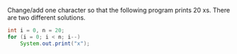 Change/add one character so that the following program prints 20 xs. There are two different solutions.
```java
int i = 0, n = 20;
for (i = 0; i < n; i--)
    System.out.print("x");
```
